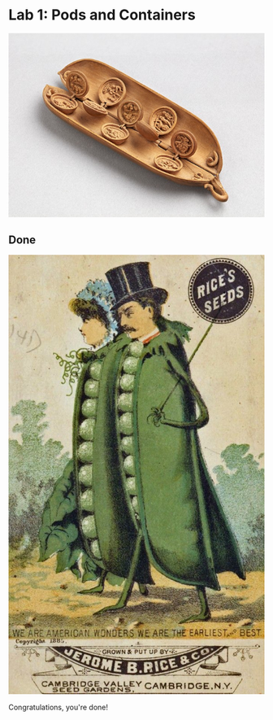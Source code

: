# Lab 1: Pods and Containers

![Peas in a Pod 2](./assets/wood-pea-pod-3.png)

## Done

![Peas in a Pod](./assets/old-ad-peas.jpg)

Congratulations, you're done!